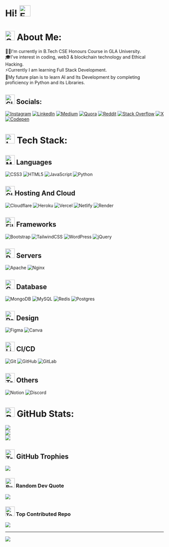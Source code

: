 # Hi! <img src="https://raw.githubusercontent.com/Tarikul-Islam-Anik/Animated-Fluent-Emojis/master/Emojis/Hand%20gestures/Eyes.png" alt="Eyes" width="35" height="35" />

# <img src="https://raw.githubusercontent.com/Tarikul-Islam-Anik/Animated-Fluent-Emojis/master/Emojis/Activities/Sparkles.png" alt="Sparkles" width="30" height="30" /> About Me:
🧑‍🎓I'm currently in B.Tech CSE Honours Course in GLA University.<br>🎓I've interest in coding, web3 & blockchain technology and Ethical Hacking.<br>⚡Currently I am learning Full Stack Development.<br>🌱My future plan is to learn AI and Its Development by completing proficiency in Python and its Libraries.


## <img src="https://raw.githubusercontent.com/Tarikul-Islam-Anik/Animated-Fluent-Emojis/master/Emojis/Travel%20and%20places/Globe%20with%20Meridians.png" alt="Globe with Meridians" width="30" height="30" /> Socials:
[![Instagram](https://img.shields.io/badge/Instagram-%23E4405F.svg?logo=Instagram&logoColor=white)](https://instagram.com/0xarchit) [![LinkedIn](https://img.shields.io/badge/LinkedIn-%230077B5.svg?logo=linkedin&logoColor=white)](https://linkedin.com/in/0xarchit) [![Medium](https://img.shields.io/badge/Medium-12100E?logo=medium&logoColor=white)](https://medium.com/@0xarchit) [![Quora](https://img.shields.io/badge/Quora-%23B92B27.svg?logo=Quora&logoColor=white)](https://quora.com/profile/0xarchit) [![Reddit](https://img.shields.io/badge/Reddit-%23FF4500.svg?logo=Reddit&logoColor=white)](https://reddit.com/user/0xarchit) [![Stack Overflow](https://img.shields.io/badge/-Stackoverflow-FE7A16?logo=stack-overflow&logoColor=white)](https://stackoverflow.com/users/28119660) [![X](https://img.shields.io/badge/X-black.svg?logo=X&logoColor=white)](https://x.com/0xarchit) [![Codepen](https://img.shields.io/badge/Codepen-000000?style=for-the-badge&logo=codepen&logoColor=white)](https://codepen.io/0xarchit) 

# <img src="https://raw.githubusercontent.com/Tarikul-Islam-Anik/Animated-Fluent-Emojis/master/Emojis/Objects/Laptop.png" alt="Laptop" width="30" height="30" /> Tech Stack:
## <img src="https://raw.githubusercontent.com/Tarikul-Islam-Anik/Animated-Fluent-Emojis/master/Emojis/People%20with%20professions/Man%20Technologist%20Light%20Skin%20Tone.png" alt="Man Technologist Light Skin Tone" width="30" height="30" /> Languages
![CSS3](https://img.shields.io/badge/css3-%231572B6.svg?style=flat&logo=css3&logoColor=white) ![HTML5](https://img.shields.io/badge/html5-%23E34F26.svg?style=flat&logo=html5&logoColor=white) ![JavaScript](https://img.shields.io/badge/javascript-%23323330.svg?style=flat&logo=javascript&logoColor=%23F7DF1E) ![Python](https://img.shields.io/badge/python-3670A0?style=flat&logo=python&logoColor=ffdd54)

## <img src="https://raw.githubusercontent.com/Tarikul-Islam-Anik/Animated-Fluent-Emojis/master/Emojis/Travel%20and%20places/Cloud.png" alt="Cloud" width="30" height="30" />Hosting And Cloud
![Cloudflare](https://img.shields.io/badge/Cloudflare-F38020?style=flat&logo=Cloudflare&logoColor=white) ![Heroku](https://img.shields.io/badge/heroku-%23430098.svg?style=flat&logo=heroku&logoColor=white) ![Vercel](https://img.shields.io/badge/vercel-%23000000.svg?style=flat&logo=vercel&logoColor=white) ![Netlify](https://img.shields.io/badge/netlify-%23000000.svg?style=flat&logo=netlify&logoColor=#00C7B7) ![Render](https://img.shields.io/badge/Render-%46E3B7.svg?style=flat&logo=render&logoColor=white)

## <img src="https://raw.githubusercontent.com/Tarikul-Islam-Anik/Animated-Fluent-Emojis/master/Emojis/Objects/Film%20Frames.png" alt="Film Frames" width="30" height="30" /> Frameworks
![Bootstrap](https://img.shields.io/badge/bootstrap-%238511FA.svg?style=flat&logo=bootstrap&logoColor=white) ![TailwindCSS](https://img.shields.io/badge/tailwindcss-%2338B2AC.svg?style=flat&logo=tailwind-css&logoColor=white) ![WordPress](https://img.shields.io/badge/WordPress-%23117AC9.svg?style=flat&logo=WordPress&logoColor=white) ![jQuery](https://img.shields.io/badge/jquery-%230769AD.svg?style=flat&logo=jquery&logoColor=white) 

## <img src="https://raw.githubusercontent.com/Tarikul-Islam-Anik/Animated-Fluent-Emojis/master/Emojis/Objects/Desktop%20Computer.png" alt="Desktop Computer" width="30" height="30" /> Servers
![Apache](https://img.shields.io/badge/apache-%23D42029.svg?style=flat&logo=apache&logoColor=white) ![Nginx](https://img.shields.io/badge/nginx-%23009639.svg?style=flat&logo=nginx&logoColor=white)

## <img src="https://raw.githubusercontent.com/Tarikul-Islam-Anik/Animated-Fluent-Emojis/master/Emojis/Objects/Computer%20Disk.png" alt="Computer Disk" width="30" height="30" /> Database
![MongoDB](https://img.shields.io/badge/MongoDB-%234ea94b.svg?style=flat&logo=mongodb&logoColor=white) ![MySQL](https://img.shields.io/badge/mysql-4479A1.svg?style=flat&logo=mysql&logoColor=white) ![Redis](https://img.shields.io/badge/redis-%23DD0031.svg?style=flat&logo=redis&logoColor=white) ![Postgres](https://img.shields.io/badge/postgres-%23316192.svg?style=flat&logo=postgresql&logoColor=white)

## <img src="https://raw.githubusercontent.com/Tarikul-Islam-Anik/Animated-Fluent-Emojis/master/Emojis/Objects/Paintbrush.png" alt="Paintbrush" width="30" height="30" /> Design
![Figma](https://img.shields.io/badge/figma-%23F24E1E.svg?style=flat&logo=figma&logoColor=white) ![Canva](https://img.shields.io/badge/Canva-%2300C4CC.svg?style=flat&logo=Canva&logoColor=white)

## <img src="https://raw.githubusercontent.com/Tarikul-Islam-Anik/Animated-Fluent-Emojis/master/Emojis/Objects/Linked%20Paperclips.png" alt="Linked Paperclips" width="30" height="30" /> CI/CD
![Git](https://img.shields.io/badge/git-%23F05033.svg?style=flat&logo=git&logoColor=white) ![GitHub](https://img.shields.io/badge/github-%23121011.svg?style=flat&logo=github&logoColor=white) ![GitLab](https://img.shields.io/badge/gitlab-%23181717.svg?style=flat&logo=gitlab&logoColor=white)

## <img src="https://raw.githubusercontent.com/Tarikul-Islam-Anik/Animated-Fluent-Emojis/master/Emojis/Symbols/Triangular%20Flag.png" alt="Triangular Flag" width="30" height="30" /> Others
![Notion](https://img.shields.io/badge/Notion-%23000000.svg?style=flat&logo=notion&logoColor=white) ![Discord](https://img.shields.io/badge/Discord-%23000000.svg?style=flat&logo=discord&logoColor=white) 

# <img src="https://raw.githubusercontent.com/Tarikul-Islam-Anik/Animated-Fluent-Emojis/master/Emojis/Objects/Bar%20Chart.png" alt="Bar Chart" width="30" height="30" /> GitHub Stats:
![](https://github-readme-stats.vercel.app/api?username=0xarchit&theme=dark&hide_border=false&include_all_commits=true&count_private=true)<br/>
![](https://github-readme-streak-stats.herokuapp.com/?user=0xarchit&theme=dark&hide_border=false)<br/>
![](https://github-readme-stats.vercel.app/api/top-langs/?username=0xarchit&theme=dark&hide_border=false&include_all_commits=true&count_private=true&layout=compact)

## <img src="https://raw.githubusercontent.com/Tarikul-Islam-Anik/Animated-Fluent-Emojis/master/Emojis/Activities/Trophy.png" alt="Trophy" width="30" height="30" /> GitHub Trophies
![](https://github-profile-trophy.vercel.app/?username=0xarchit&theme=radical&no-frame=false&no-bg=true&margin-w=4)

### <img src="https://raw.githubusercontent.com/Tarikul-Islam-Anik/Animated-Fluent-Emojis/master/Emojis/Symbols/Bubbles.png" alt="Bubbles" width="30" height="30" /> Random Dev Quote
![](https://quotes-github-readme.vercel.app/api?type=horizontal&theme=radical)

### <img src="https://raw.githubusercontent.com/Tarikul-Islam-Anik/Animated-Fluent-Emojis/master/Emojis/Symbols/Top%20Arrow.png" alt="Top Arrow" width="30" height="30" /> Top Contributed Repo
![](https://github-contributor-stats.vercel.app/api?username=0xarchit&limit=5&theme=dark&combine_all_yearly_contributions=true)

---
![](https://visitcount.itsvg.in/api?id=0xarchit&icon=5&color=0)
